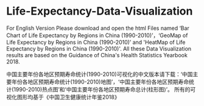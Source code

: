 # Life-Expectancy-Data-Visualization
For English Version Please download and open the html Files named ‘Bar Chart of Life Expectancy by Regions in China (1990-2010)’，‘GeoMap of Life Expectancy by Regions in China (1990-2010)’ and 'HeatMap of Life Expectancy by Regions in China (1990-2010)'. 
All these Data Visualization results are based on the Guidance of China's Health Statistics Yearbook 2018.

中国主要年份各地区预期寿命统计(1990-2010)可视化的中文版本请下载：‘中国主要年份各地区预期寿命统计(1990-2010)地图’，‘中国主要年份各地区预期寿命统计(1990-2010)热点图’和‘中国主要年份各地区预期寿命总计(柱形图)’。
所有的可视化图形均基于《中国卫生健康统计年鉴2018》
